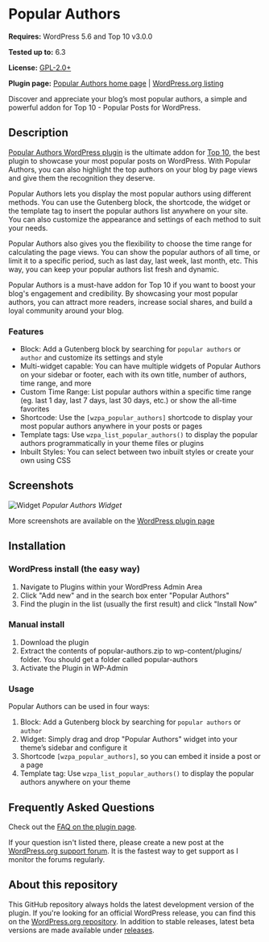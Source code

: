 # Popular Authors

__Requires:__ WordPress 5.6 and Top 10 v3.0.0

__Tested up to:__ 6.3

__License:__ [GPL-2.0+](http://www.gnu.org/licenses/gpl-2.0.html)

__Plugin page:__ [Popular Authors home page](https://webberzone.com/downloads/popular-authors/) | [WordPress.org listing](https://wordpress.org/plugins/popular-authors/)

Discover and appreciate your blog’s most popular authors, a simple and powerful addon for Top 10 - Popular Posts for WordPress.

## Description

[Popular Authors WordPress plugin](https://webberzone.com/downloads/popular-authors/) is the ultimate addon for [Top 10](https://webberzone.com/plugins/top-10/), the best plugin to showcase your most popular posts on WordPress. With Popular Authors, you can also highlight the top authors on your blog by page views and give them the recognition they deserve.

Popular Authors lets you display the most popular authors using different methods. You can use the Gutenberg block, the shortcode, the widget or the template tag to insert the popular authors list anywhere on your site. You can also customize the appearance and settings of each method to suit your needs.

Popular Authors also gives you the flexibility to choose the time range for calculating the page views. You can show the popular authors of all time, or limit it to a specific period, such as last day, last week, last month, etc. This way, you can keep your popular authors list fresh and dynamic.

Popular Authors is a must-have addon for Top 10 if you want to boost your blog's engagement and credibility. By showcasing your most popular authors, you can attract more readers, increase social shares, and build a loyal community around your blog.

### Features

* Block: Add a Gutenberg block by searching for `popular authors` or `author` and customize its settings and style
* Multi-widget capable: You can have multiple widgets of Popular Authors on your sidebar or footer, each with its own title, number of authors, time range, and more
* Custom Time Range: List popular authors within a specific time range (eg. last 1 day, last 7 days, last 30 days, etc.) or show the all-time favorites
* Shortcode: Use the `[wzpa_popular_authors]` shortcode to display your most popular authors anywhere in your posts or pages
* Template tags: Use `wzpa_list_popular_authors()` to display the popular authors programmatically in your theme files or plugins
* Inbuilt Styles: You can select between two inbuilt styles or create your own using CSS

## Screenshots

![Widget](https://raw.github.com/WebberZone/popular-authors/master/wporg-assets/screenshot-1.png)
*Popular Authors Widget*

More screenshots are available on the [WordPress plugin page](https://wordpress.org/plugins/popular-authors/screenshots/)

## Installation

### WordPress install (the easy way)

1. Navigate to Plugins within your WordPress Admin Area
2. Click "Add new" and in the search box enter "Popular Authors"
3. Find the plugin in the list (usually the first result) and click "Install Now"

### Manual install

1. Download the plugin
2. Extract the contents of popular-authors.zip to wp-content/plugins/ folder. You should get a folder called popular-authors
3. Activate the Plugin in WP-Admin

### Usage

Popular Authors can be used in four ways:

1. Block: Add a Gutenberg block by searching for `popular authors` or `author`
2. Widget: Simply drag and drop "Popular Authors" widget into your theme’s sidebar and configure it
3. Shortcode `[wzpa_popular_authors]`, so you can embed it inside a post or a page
4. Template tag: Use `wzpa_list_popular_authors()` to display the popular authors anywhere on your theme

## Frequently Asked Questions

Check out the [FAQ on the plugin page](https://wordpress.org/plugins/popular-authors/#faq).

If your question isn't listed there, please create a new post at the [WordPress.org support forum](https://wordpress.org/support/plugin/popular-authors). It is the fastest way to get support as I monitor the forums regularly.

## About this repository

This GitHub repository always holds the latest development version of the plugin. If you're looking for an official WordPress release, you can find this on the [WordPress.org repository](http://wordpress.org/plugins/popular-authors). In addition to stable releases, latest beta versions are made available under [releases](https://github.com/WebberZone/top-10/popular-authors).
